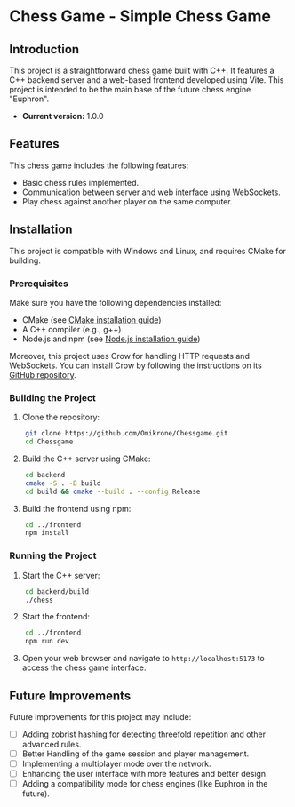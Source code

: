 # Chess Game - Simple Chess Game


## Introduction

This project is a straightforward chess game built with C++. It features a C++ backend server and a web-based frontend developed using Vite.
This project is intended to be the main base of the future chess engine "Euphron".

- **Current version:** 1.0.0


## Features

This chess game includes the following features:
- Basic chess rules implemented.
- Communication between server and web interface using WebSockets.
- Play chess against another player on the same computer.


## Installation

This project is compatible with Windows and Linux, and requires CMake for building.

### Prerequisites

Make sure you have the following dependencies installed:
- CMake (see [CMake installation guide](https://cmake.org/install/))
- A C++ compiler (e.g., g++)
- Node.js and npm (see [Node.js installation guide](https://nodejs.org/en/download/))

Moreover, this project uses Crow for handling HTTP requests and WebSockets.
You can install Crow by following the instructions on its [GitHub repository](https://github.com/CrowCpp/Crow).

### Building the Project

1. Clone the repository:
```bash
    git clone https://github.com/Omikrone/Chessgame.git
    cd Chessgame
```

2. Build the C++ server using CMake:
```bash
    cd backend
    cmake -S . -B build
    cd build && cmake --build . --config Release
```

3. Build the frontend using npm:
```bash
    cd ../frontend
    npm install
```

### Running the Project

1. Start the C++ server:
```bash
    cd backend/build
    ./chess
```

2. Start the frontend:
```bash
    cd ../frontend
    npm run dev
```
3. Open your web browser and navigate to `http://localhost:5173` to access the chess game interface. 


## Future Improvements

Future improvements for this project may include:
- [ ] Adding zobrist hashing for detecting threefold repetition and other advanced rules.
- [ ] Better Handling of the game session and player management.
- [ ] Implementing a multiplayer mode over the network.
- [ ] Enhancing the user interface with more features and better design.
- [ ] Adding a compatibility mode for chess engines (like Euphron in the future).